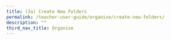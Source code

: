 ```yaml
---
title: (3a) Create New Folders
permalink: /teacher-user-guide/organise/create-new-folders/
description: ""
third_nav_title: Organise
---
```

